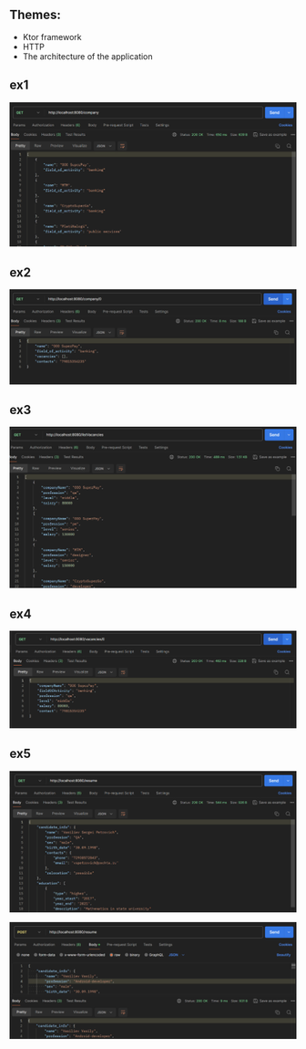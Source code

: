 ## Themes:
- Ktor framework
- HTTP
- The architecture of the application

## ex1
![ex1](img/ex1.png)    

## ex2
![ex2](img/ex2.png)    

## ex3
![ex3](img/ex3.png)    

## ex4
![ex4](img/ex4.png)    

## ex5
![ex5get](img/ex5get.png)    

![ex5post](img/ex5post.png)    

